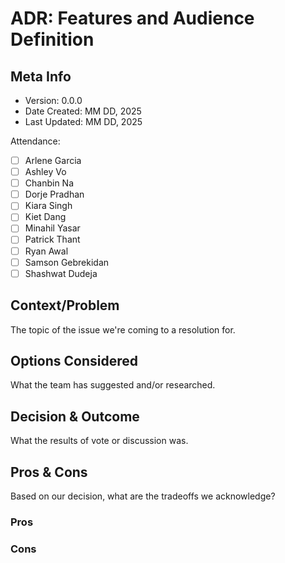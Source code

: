 # ADR: Features and Audience Definition
## Meta Info
- Version: 0.0.0
- Date Created: MM DD, 2025
- Last Updated: MM DD, 2025

Attendance:
- [ ] Arlene Garcia
- [ ] Ashley Vo
- [ ] Chanbin Na
- [ ] Dorje Pradhan
- [ ] Kiara Singh
- [ ] Kiet Dang
- [ ] Minahil Yasar
- [ ] Patrick Thant
- [ ] Ryan Awal
- [ ] Samson Gebrekidan
- [ ] Shashwat Dudeja

## Context/Problem
The topic of the issue we're coming to a resolution for. 

## Options Considered
What the team has suggested and/or researched.

## Decision & Outcome
What the results of vote or discussion was.

## Pros & Cons
Based on our decision, what are the tradeoffs we acknowledge?

### Pros


### Cons

